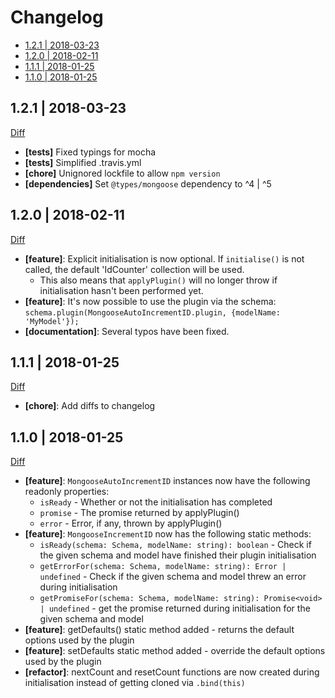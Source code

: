 # Changelog

<!-- START doctoc generated TOC please keep comment here to allow auto update -->
<!-- DON'T EDIT THIS SECTION, INSTEAD RE-RUN doctoc TO UPDATE -->


- [1.2.1 | 2018-03-23](#121--2018-03-23)
- [1.2.0 | 2018-02-11](#120--2018-02-11)
- [1.1.1 | 2018-01-25](#111--2018-01-25)
- [1.1.0 | 2018-01-25](#110--2018-01-25)

<!-- END doctoc generated TOC please keep comment here to allow auto update -->

## 1.2.1 | 2018-03-23

[Diff](https://github.com/Alorel/mongoose-auto-increment-reworked/compare/1.2.0...v1.2.1)

- **[tests]** Fixed typings for mocha
- **[tests]** Simplified .travis.yml
- **[chore]** Unignored lockfile to allow `npm version`
- **[dependencies]** Set `@types/mongoose` dependency to ^4 | ^5

## 1.2.0 | 2018-02-11 

[Diff](https://github.com/Alorel/mongoose-auto-increment-reworked/compare/1.1.1...1.2.0)

- **[feature]**: Explicit initialisation is now optional. If `initialise()` is not called, the default 'IdCounter' collection will be used.
  - This also means that `applyPlugin()` will no longer throw if initialisation hasn't been performed yet.
- **[feature]**: It's now possible to use the plugin via the schema: `schema.plugin(MongooseAutoIncrementID.plugin, {modelName: 'MyModel'});`
- **[documentation]**: Several typos have been fixed. 

## 1.1.1 | 2018-01-25

[Diff](https://github.com/Alorel/mongoose-auto-increment-reworked/compare/1.1.0...1.1.1)

- **[chore]**: Add diffs to changelog

## 1.1.0 | 2018-01-25

[Diff](https://github.com/Alorel/mongoose-auto-increment-reworked/compare/1.0.0...1.1.0)

- **[feature]**: `MongooseAutoIncrementID` instances now have the following readonly properties:
  - `isReady` - Whether or not the initialisation has completed 
  - `promise` - The promise returned by applyPlugin()
  - `error` - Error, if any, thrown by applyPlugin()
- **[feature]**: `MongooseIncrementID` now has the following static methods:
  - `isReady(schema: Schema, modelName: string): boolean` - Check if the given schema and model have finished their plugin initialisation
  - `getErrorFor(schema: Schema, modelName: string): Error | undefined` - Check if the given schema and model threw an error during initialisation
  - `getPromiseFor(schema: Schema, modelName: string): Promise<void> | undefined` - get the promise returned during initialisation for the given schema and model
- **[feature]**: getDefaults() static method added - returns the default options used by the plugin
- **[feature]**: setDefaults static method added - override the default options used by the plugin
- **[refactor]**: nextCount and resetCount functions are now created during initialisation instead of getting cloned via `.bind(this)`
